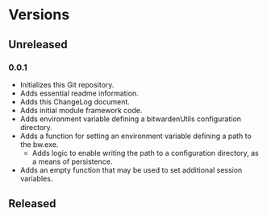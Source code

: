 # Versions

## Unreleased

### 0.0.1
- Initializes this Git repository.
- Adds essential readme information.
- Adds this ChangeLog document.
- Adds initial module framework code.
- Adds environment variable defining a bitwardenUtils configuration directory.
- Adds a function for setting an environment variable defining a path to the bw.exe.
    - Adds logic to enable writing the path to a configuration directory, as a means of persistence.
- Adds an empty function that may be used to set additional session variables. 


## Released